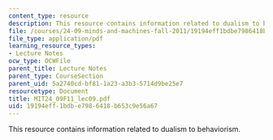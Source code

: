 ```yaml
---
content_type: resource
description: This resource contains information related to dualism to behaviorism.
file: /courses/24-09-minds-and-machines-fall-2011/19194eff1bdbe7986418b653c9e56a67_MIT24_09F11_lec09.pdf
file_type: application/pdf
learning_resource_types:
- Lecture Notes
ocw_type: OCWFile
parent_title: Lecture Notes
parent_type: CourseSection
parent_uid: 5a2740cd-bf81-1a23-a3b3-5714d9be25e7
resourcetype: Document
title: MIT24_09F11_lec09.pdf
uid: 19194eff-1bdb-e798-6418-b653c9e56a67
---
```

This resource contains information related to dualism to behaviorism.

